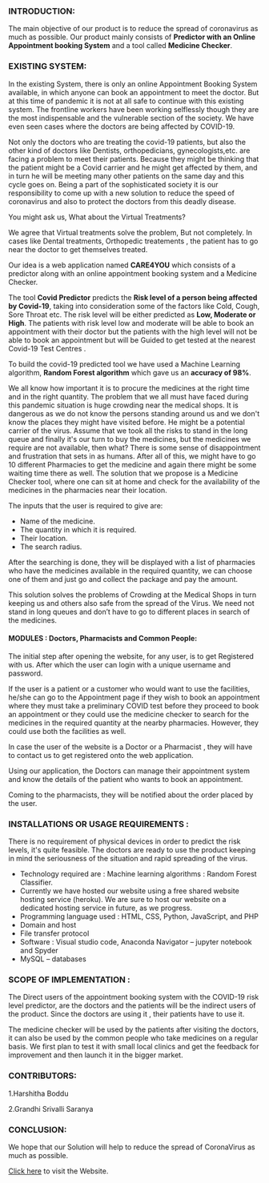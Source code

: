  ### INTRODUCTION: 

The main objective of our product is to reduce the spread of coronavirus as much as possible. Our product mainly consists of **Predictor with an Online Appointment booking System** and a tool called **Medicine Checker**.

### EXISTING SYSTEM: 

In the existing System, there is only an online Appointment Booking System available, in which anyone can book an appointment to meet the doctor. But at this time of pandemic it is not at all safe to continue with this existing system.
The frontline workers have been working selflessly though they are the most indispensable and the vulnerable section of the society. We have even seen cases where the doctors are being affected by COVID-19.

Not only the doctors who are treating the covid-19 patients, but also the other kind of doctors like Dentists, orthopedicians, gynecologists,etc.  are facing a problem to meet their patients. Because they might be thinking that the patient might be a Covid carrier and he might get affected by them, and in turn he will be meeting many other patients on the same day and this cycle goes on. Being a part of the sophisticated society it is our responsibility to come up with a new solution to reduce the speed of coronavirus and also to protect the doctors from this deadly disease.

You might ask us, What about the Virtual Treatments? 

We agree that Virtual treatments solve the problem, But not completely. In cases like Dental treatments, Orthopedic treatements , the patient has to go near the doctor to get themselves treated.

Our idea is a web application named **CARE4YOU** which consists of a predictor along with an online appointment booking system and a Medicine Checker. 

The tool **Covid Predictor** predicts the **Risk level of a person being affected by Covid-19**, taking into consideration some of the factors like Cold, Cough, Sore Throat etc. The risk level will be either predicted as **Low, Moderate or High**. The patients with risk level low and moderate will be able to book an appointment with their doctor but the patients with the high level will not be able to book an appointment but will be Guided to get tested at the nearest Covid-19 Test Centres .

To build the covid-19 predicted tool we have used a Machine Learning algorithm, **Random Forest algorithm** which gave us an **accuracy of 98%**.

We all know how important it is to procure the medicines at the right time and in the right quantity. The problem that we all must have faced during this pandemic situation is huge crowding near the medical shops. It is dangerous as we do not know the persons standing around us and we don't know the places they might have visited before. He might be a potential carrier of the virus. Assume that we took all the risks to stand in the long queue and finally it's our turn to buy the medicines, but the medicines we require are not available, then what? There is some sense of disappointment and frustration that sets in as humans. After all of this, we might have to go 10 different Pharmacies to get the medicine and again there might be some waiting time there as well. The solution that we propose is a Medicine Checker tool,  where one can sit at home and check for the availability of the medicines in the pharmacies near their location. 

The inputs that the user is required to give are:

* Name of the medicine.
* The quantity  in which it is required.
* Their location.
* The search radius. 

After the searching is done, they will be displayed with a list of pharmacies who have the medicines available in the required quantity, we can choose one of them and just go and collect the package and pay the amount. 

This solution solves the problems of Crowding at the Medical Shops in turn keeping us and others also safe from the spread of the Virus. We need not stand in long queues and don’t have to go to different places in search of the medicines.

#### MODULES : Doctors, Pharmacists and Common People:
The initial step after opening the website, for any user, is to get Registered with us. After which the user can login with a unique username and password. 

If the user is a patient or a customer who would want to use the facilities, he/she can go to the Appointment page if they wish to book an appointment where they must take a preliminary COVID test before they proceed to book an appointment or they could use the medicine checker to search for the medicines in the required quantity at the nearby pharmacies. However, they could use both the facilities as well.

In case the user of the website is a Doctor or a Pharmacist , they will have to contact us to get registered onto the web application. 

Using our application, the Doctors can manage their appointment system and know the details of the patient who wants to book an appointment.

Coming to the pharmacists, they will be notified about the order placed by the user.

### INSTALLATIONS OR USAGE REQUIREMENTS :

There is no requirement of physical devices in order to predict the risk levels, it's quite feasible. The doctors are ready to use the product keeping in mind the seriousness of the situation and rapid spreading of the virus.

- Technology required are : Machine learning algorithms :  Random Forest Classifier.
- Currently we have hosted our website using a free shared website hosting service (heroku). We are sure to host our website on a dedicated hosting service in future, as we progress.
- Programming language used : HTML, CSS, Python, JavaScript, and PHP
- Domain and host 
- File transfer protocol
- Software :  Visual studio code,  Anaconda Navigator – jupyter notebook and Spyder
- MySQL – databases

### SCOPE OF IMPLEMENTATION :

The Direct users of the appointment booking system with the COVID-19 risk level predictor, are the doctors and the patients will be the indirect users of the product. Since the doctors are using it , their patients have to use it. 

The medicine checker will be used by the patients after visiting the doctors, it can also be used by the common people who take medicines on a regular basis. 
We first plan to test it with small local clinics and get the feedback for improvement and then launch it in the bigger market.

### CONTRIBUTORS: 

1.Harshitha Boddu

2.Grandhi Srivalli Saranya

### CONCLUSION:

We hope that our Solution will help to reduce the spread of CoronaVirus as much as possible. 

[Click here](https://care-4-you.herokuapp.com/medino/index1.html) to visit the Website. 





